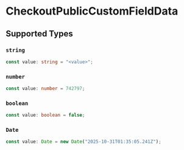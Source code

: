 # CheckoutPublicCustomFieldData


## Supported Types

### `string`

```typescript
const value: string = "<value>";
```

### `number`

```typescript
const value: number = 742797;
```

### `boolean`

```typescript
const value: boolean = false;
```

### `Date`

```typescript
const value: Date = new Date("2025-10-31T01:35:05.241Z");
```

